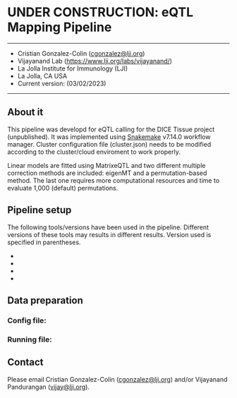 # UNDER CONSTRUCTION: eQTL Mapping Pipeline

------
* Cristian Gonzalez-Colin (cgonzalez@lji.org)
* Vijayanand Lab (https://www.lji.org/labs/vijayanand/)
* La Jolla Institute for Immunology (LJI)
* La Jolla, CA USA
* Current version: (03/02/2023)
------

## About it

This pipeline was developd for eQTL calling for the DICE Tissue project (unpublished). It was implemented using [Snakemake](https://snakemake.readthedocs.io/en/stable/) v7.14.0 workflow manager. Cluster configuration file (cluster.json) needs to be modified according to the cluster/cloud enviroment to work properly.

Linear models are fitted using MatrixeQTL and two different multiple correction methods are included: eigenMT and a permutation-based method. The last one requires more computational resources and time to evaluate 1,000 (default) permutations.

## Pipeline setup

The following tools/versions have been used in the pipeline. Different versions of these tools may results in different results. Version used is specified in parentheses.

*
*
*
*



## Data preparation

### Config file:

### Running file:



## Contact

Please email Cristian Gonzalez-Colin (cgonzalez@lji.org)  and/or Vijayanand Pandurangan (vijay@lji.org).
